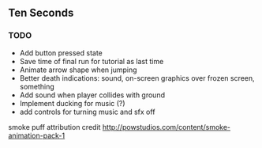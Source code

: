 ## Ten Seconds

### TODO

* Add button pressed state
* Save time of final run for tutorial as last time
* Animate arrow shape when jumping
* Better death indications: sound, on-screen graphics over frozen screen, something
* Add sound when player collides with ground 
* Implement ducking for music (?)
* add controls for turning music and sfx off

smoke puff attribution credit
http://powstudios.com/content/smoke-animation-pack-1